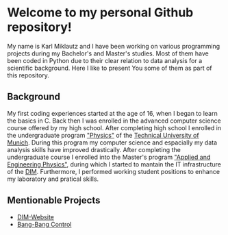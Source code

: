 # Welcome to my personal Github repository!

My name is Karl Miklautz and I have been working on various programming projects during my Bachelor's and Master's studies. 
Most of them have been coded in Python due to their clear relation to data analysis for a scientific background. 
Here I like to present You some of them as part of this repository.
 
 ## Background
 
 My first coding experiences started at the age of 16, when I began to learn the basics in C. 
 Back then I was enrolled in the advanced computer science course offered by my high school. 
 After completing high school I enrolled in the undergraduate program ["Physics"](https://www.ph.tum.de/academics/bsc/curriculum_2008/) of the [Technical University of Munich](https://www.tum.de).
During this program my computer science and espacially my data analysis skills have improved drastically.
After completing the undergraduate course I enrolled into the Master's program ["Applied and Engineering Physics"](https://www.ph.tum.de/academics/msc/physics/), during which I started to mantain the IT infrastructure of the [DIM](http://dimiklautz.at).
Furthermore, I performed working student positions to enhance my laboratory and pratical skills.

## Mentionable Projects

* [DIM-Website](dimik-description.at)
* [Bang-Bang Control](https://github.com/Kapple14/Bang-Bang-Control)
 
